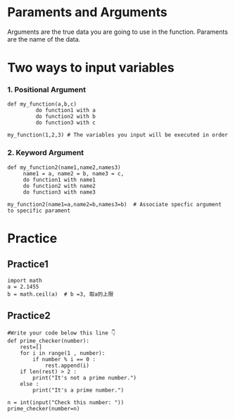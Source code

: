 # Paraments and Arguments 
Arguments are the true data you are going to use in the function.
Paraments are the name of the data. 

# Two ways to input variables
### 1. Positional Argument
```
def my_function(a,b,c)
         do function1 with a
         do function2 with b
         do function3 with c

my_function(1,2,3) # The variables you input will be executed in order 
```

### 2. Keyword Argument
```
def my_function2(name1,name2,names3)
     name1 = a, name2 = b, name3 = c,
     do function1 with name1
     do function2 with name2
     do function3 with name3

my_function2(name1=a,name2=b,names3=b)  # Associate specfic argument to specific parament
```

# Practice 
## Practice1 
```
import math 
a = 2.1455
b = math.ceil(a)  # b =3, 取a的上限
```
## Practice2
```
#Write your code below this line 👇
def prime_checker(number):
    rest=[]
    for i in range(1 , number):
        if number % i == 0 : 
            rest.append(i) 
    if len(rest) > 2 : 
        print("It's not a prime number.")
    else : 
        print("It's a prime number.")

n = int(input("Check this number: "))
prime_checker(number=n)
```

 
